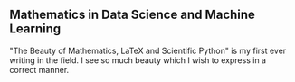 ## Mathematics in Data Science and Machine Learning

"The Beauty of Mathematics, LaTeX and Scientific Python" is my first ever writing in the field. I see so much beauty which I wish to express in a correct manner.
